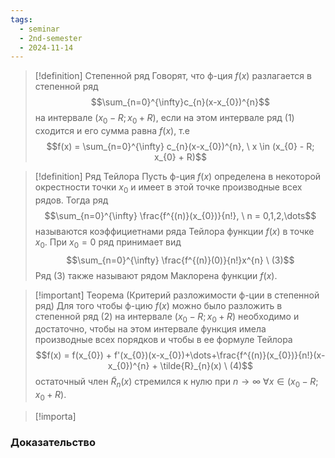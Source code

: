 ```yaml
---
tags:
  - seminar
  - 2nd-semester
  - 2024-11-14
---
```

 > [!definition]  Степенной ряд
 > Говорят, что ф-ция $f(x)$ разлагается в степенной ряд
 > $$\sum_{n=0}^{\infty}c_{n}(x-x_{0})^{n}$$
 > на интервале $(x_{0}-R;x_{0}+R)$, если на этом интервале ряд (1) сходится и его сумма равна $f(x)$, т.е
 > $$f(x) = \sum_{n=0}^{\infty} c_{n}(x-x_{0})^{n}, \ x \in (x_{0} - R; x_{0} + R)$$

> [!definition] Ряд Тейлора
> Пусть ф-ция $f(x)$ определена в некоторой окрестности точки $x_{0}$ и имеет в этой точке производные всех рядов. Тогда ряд 
> $$\sum_{n=0}^{\infty} \frac{f^{(n)}(x_{0})}{n!}, \ n = 0,1,2,\dots$$
> называются коэффициетнами ряда Тейлора функции $f(x)$ в точке $x_{0}$.
> При $x_{0} = 0$ ряд принимает вид 
> $$\sum_{n=0}^{\infty} \frac{f^{(n)}(0)}{n!}x^{n} \ (3)$$
> Ряд (3) также называют рядом Маклорена функции $f(x)$.

> [!important] Теорема (Критерий разложимости ф-ции в степенной ряд) 
> Для того чтобы ф-цию $f(x)$ можно было разложить в степенной ряд (2) на интервале $(x_{0}-R;x_{0}+R)$ необходимо и достаточно, чтобы на этом интервале функция имела производные всех порядков и чтобы в ее формуле Тейлора
> $$f(x) = f(x_{0}) + f'(x_{0})(x-x_{0})+\dots+\frac{f^{(n)}(x_{0})}{n!}(x-x_{0})^{n} + \tilde{R}_{n}(x) \ (4)$$
> остаточный член $\tilde{R}_{n}(x)$ стремился к нулю при $n \to \infty \ \forall x \in (x_{0}-R;x_{0}+R)$.

> [!importa] 


### Доказательство


